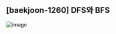 ## [baekjoon-1260] DFS와 BFS

![image](https://user-images.githubusercontent.com/22045163/92494421-a8a59f80-f230-11ea-9f98-75ac5f201e67.png)
